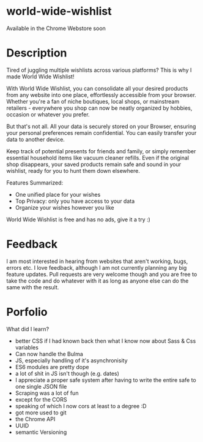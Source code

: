 # world-wide-wishlist

Available in the Chrome Webstore soon


# Description
Tired of juggling multiple wishlists across various platforms? This is why I made World Wide Wishlist!

With World Wide Wishlist, you can consolidate all your desired products from any website into one place, effortlessly accessible from your browser. Whether you're a fan of niche boutiques, local shops, or mainstream retailers - everywhere you shop can now be neatly organized by hobbies, occasion or whatever you prefer.

But that's not all. All your data is securely stored on your Browser, ensuring your personal preferences remain confidential. You can easily transfer your data to another device.

Keep track of potential presents for friends and family, or simply remember essential household items like vacuum cleaner refills.
Even if the original shop disappears, your saved products remain safe and sound in your wishlist, ready for you to hunt them down elsewhere.

Features Summarized:
- One unified place for your wishes
- Top Privacy: only you have access to your data
- Organize your wishes however you like

World Wide Wishlist is free and has no ads, give it a try :)

# Feedback
I am most interested in hearing from websites that aren't working, bugs, errors etc.
I love feedback, although I am not currently planning any big feature updates. Pull requests are very welcome though and you are free to take the code and do whatever with it as long as anyone else can do the same with the result.

# Porfolio
What did I learn?
- better CSS if I had known back then what I know now about Sass & Css variables
- Can now handle the Bulma
- JS, especially handling of it's asynchronisity
- ES6 modules are pretty dope
- a lot of shit in JS isn't though (e.g. dates)
- I appreciate a proper safe system after having to write the entire safe to one single JSON file
- Scraping was a lot of fun
- except for the CORS
- speaking of which I now cors at least to a degree :D
- got more used to git
- the Chrome API
- UUID
- semantic Versioning
